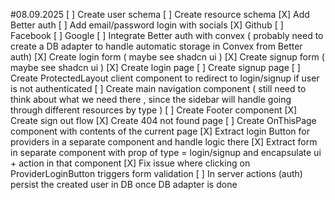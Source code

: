 #08.09.2025
[ ] Create user schema
[ ] Create resource schema
[X] Add Better auth
[ ] Add email/password login with socials
[X] Github
[ ] Facebook
[ ] Google
[ ] Integrate Better auth with convex ( probably need to create a DB adapter to handle automatic storage in Convex from Better auth)
[X] Create login form ( maybe see shadcn ui )
[X] Create signup form ( maybe see shadcn ui )
[X] Create login page
[ ] Create signup page
[ ] Create ProtectedLayout client component to redirect to login/signup if user is not authenticated
[ ] Create main navigation component ( still need to think about what we need there , since the sidebar will handle going through different resources by type )
[ ] Create Footer component
[X] Create sign out flow
[X] Create 404 not found page
[ ] Create OnThisPage component with contents of the current page
[X] Extract login Button for providers in a separate component and handle logic there
[X] Extract form in separate component with prop of type = login/signup and encapsulate ui + action in that component
[X] Fix issue where clicking on ProviderLoginButton triggers form validation
[ ] In server actions (auth) persist the created user in DB once DB adapter is done
